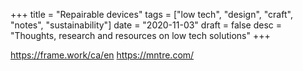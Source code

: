 +++
title = "Repairable devices"
tags = ["low tech", "design", "craft", "notes", "sustainability"]
date = "2020-11-03"
draft = false
desc = "Thoughts, research and resources on low tech solutions"
+++

https://frame.work/ca/en
https://mntre.com/
